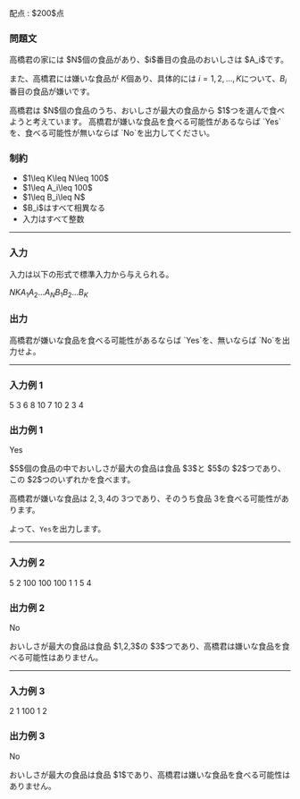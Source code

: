 
<div>

<span>

<span>

<p>
配点 : $200$点
</p>

<div>

<section>

### **問題文**

<p>
高橋君の家には $N$個の食品があり、$i$番目の食品のおいしさは $A_i$です。

また、高橋君には嫌いな食品が $K$個あり、具体的には $i=1,2,\ldots,K$について、$B_i$番目の食品が嫌いです。
</p>

<p>
高橋君は $N$個の食品のうち、おいしさが最大の食品から $1$つを選んで食べようと考えています。
高橋君が嫌いな食品を食べる可能性があるならば `Yes`を、食べる可能性が無いならば `No`を出力してください。
</p>

</section>

</div>

<div>

<section>

### **制約**

<ul>

<li>
$1\leq K\leq N\leq 100$
</li>

<li>
$1\leq A_i\leq 100$
</li>

<li>
$1\leq B_i\leq N$
</li>

<li>
$B_i$はすべて相異なる
</li>

<li>
入力はすべて整数
</li>

</ul>

</section>

</div>

---

<div>

<div>

<section>

### **入力**

<p>
入力は以下の形式で標準入力から与えられる。
</p>

<div>

$N$$K$$A_1$$A_2$$\ldots$$A_N$$B_1$$B_2$$\ldots$$B_K$
</div>

</section>

</div>

<div>

<section>

### **出力**

<p>
高橋君が嫌いな食品を食べる可能性があるならば `Yes`を、無いならば `No`を出力せよ。
</p>

</section>

</div>

</div>

---

<div>

<section>

### **入力例 1**

<div>

5 3
6 8 10 7 10
2 3 4

</div>

</section>

</div>

<div>

<section>

### **出力例 1**

<div>

Yes

</div>

<p>
$5$個の食品の中でおいしさが最大の食品は食品 $3$と $5$の $2$つであり、この $2$つのいずれかを食べます。

高橋君が嫌いな食品は $2,3,4$の $3$つであり、そのうち食品 $3$を食べる可能性があります。

よって、`Yes`を出力します。
</p>

</section>

</div>

---

<div>

<section>

### **入力例 2**

<div>

5 2
100 100 100 1 1
5 4

</div>

</section>

</div>

<div>

<section>

### **出力例 2**

<div>

No

</div>

<p>
おいしさが最大の食品は食品 $1,2,3$の $3$つであり、高橋君は嫌いな食品を食べる可能性はありません。
</p>

</section>

</div>

---

<div>

<section>

### **入力例 3**

<div>

2 1
100 1
2

</div>

</section>

</div>

<div>

<section>

### **出力例 3**

<div>

No

</div>

<p>
おいしさが最大の食品は食品 $1$であり、高橋君は嫌いな食品を食べる可能性はありません。
</p>

</section>

</div>

</span>

</span>

</div>
